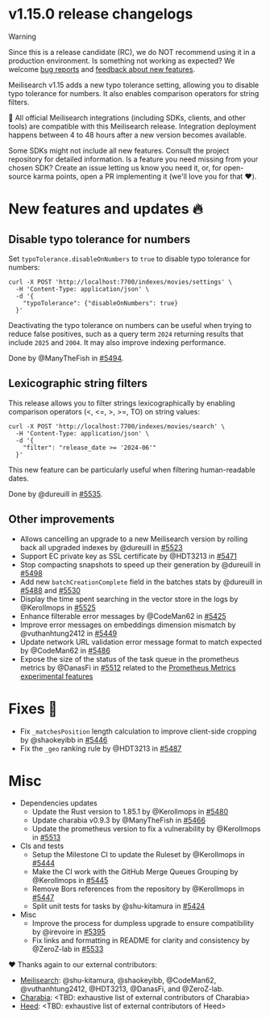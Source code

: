 # v1.15.0 release changelogs

<!-- The following line should ONLY be put PRE-release changelogs -->
> [!WARNING]
> Since this is a release candidate (RC), we do NOT recommend using it in a production environment. Is something not working as expected? We welcome [bug reports](https://github.com/meilisearch/meilisearch/issues/new/choose) and [feedback about new features](https://github.com/meilisearch/product/discussions).

Meilisearch v1.15 adds a new typo tolerance setting, allowing you to disable typo tolerance for numbers. It also enables comparison operators for string filters.

<!-- The following lines should NOT be put in the PRE-release changelogs -->
🧰 All official Meilisearch integrations (including SDKs, clients, and other tools) are compatible with this Meilisearch release. Integration deployment happens between 4 to 48 hours after a new version becomes available.

<!-- The following lines should NOT be put in the PRE-release changelogs -->
Some SDKs might not include all new features. Consult the project repository for detailed information. Is a feature you need missing from your chosen SDK? Create an issue letting us know you need it, or, for open-source karma points, open a PR implementing it (we'll love you for that ❤️).

# New features and updates 🔥

## Disable typo tolerance for numbers

Set `typoTolerance.disableOnNumbers` to `true` to disable typo tolerance for numbers:

```
curl -X POST 'http://localhost:7700/indexes/movies/settings' \
  -H 'Content-Type: application/json' \
  -d '{
    "typoTolerance": {"disableOnNumbers": true}
  }'
```

Deactivating the typo tolerance on numbers can be useful when trying to reduce false positives, such as a query term `2024` returning results that include `2025` and `2004`. It may also improve indexing performance.

Done by @ManyTheFish in [#5494](https://github.com/meilisearch/meilisearch/pull/5494).

## Lexicographic string filters

This release allows you to filter strings lexicographically by enabling comparison operators (<, <=, >, >=, TO) on string values:
```
curl -X POST 'http://localhost:7700/indexes/movies/search' \
  -H 'Content-Type: application/json' \
  -d '{
    "filter": "release_date >= '2024-06'"
  }'
```

This new feature can be particularly useful when filtering human-readable dates.

Done by @dureuill in [#5535](https://github.com/meilisearch/meilisearch/pull/5535).

## Other improvements

* Allows cancelling an upgrade to a new Meilisearch version by rolling back all upgraded indexes by @dureuill in [#5523](https://github.com/meilisearch/meilisearch/pull/5523)
* Support EC private key as SSL certificate by @HDT3213 in [#5471](https://github.com/meilisearch/meilisearch/pull/5471)
* Stop compacting snapshots to speed up their generation by @dureuill in [#5498](https://github.com/meilisearch/meilisearch/pull/5498)
* Add new `batchCreationComplete` field in the batches stats by @dureuill in [#5488](https://github.com/meilisearch/meilisearch/pull/5488) and [#5530](https://github.com/meilisearch/meilisearch/pull/5530)
* Display the time spent searching in the vector store in the logs by @Kerollmops in [#5525](https://github.com/meilisearch/meilisearch/pull/5525)
* Enhance filterable error messages by @CodeMan62 in [#5425](https://github.com/meilisearch/meilisearch/pull/5425)
* Improve error messages on embeddings dimension mismatch by @vuthanhtung2412 in [#5449](https://github.com/meilisearch/meilisearch/pull/5449)
* Update network URL validation error message format to match expected by @CodeMan62 in [#5486](https://github.com/meilisearch/meilisearch/pull/5486)
* Expose the size of the status of the task queue in the prometheus metrics by @DanasFi in [#5512](https://github.com/meilisearch/meilisearch/pull/5512) related to the [Prometheus Metrics experimental features](https://github.com/orgs/meilisearch/discussions/625)

# Fixes 🐞

* Fix `_matchesPosition` length calculation to improve client-side cropping by @shaokeyibb in [#5446](https://github.com/meilisearch/meilisearch/pull/5446)
* Fix the `_geo` ranking rule by @HDT3213 in [#5487](https://github.com/meilisearch/meilisearch/pull/5487)

# Misc

* Dependencies updates
  * Update the Rust version to 1.85.1 by @Kerollmops in [#5480](https://github.com/meilisearch/meilisearch/pull/5480)
  * Update charabia v0.9.3 by @ManyTheFish in [#5466](https://github.com/meilisearch/meilisearch/pull/5466)
  * Update the prometheus version to fix a vulnerability by @Kerollmops in [#5513](https://github.com/meilisearch/meilisearch/pull/5513)
* CIs and tests
  * Setup the Milestone CI to update the Ruleset by @Kerollmops in [#5444](https://github.com/meilisearch/meilisearch/pull/5444)
  * Make the CI work with the GitHub Merge Queues Grouping by @Kerollmops in [#5445](https://github.com/meilisearch/meilisearch/pull/5445)
  * Remove Bors references from the repository by @Kerollmops in [#5447](https://github.com/meilisearch/meilisearch/pull/5447)
  * Split unit tests for tasks by @shu-kitamura in [#5424](https://github.com/meilisearch/meilisearch/pull/5424)
* Misc
  * Improve the process for dumpless upgrade to ensure compatibility by @irevoire in [#5395](https://github.com/meilisearch/meilisearch/pull/5395)
  * Fix links and formatting in README for clarity and consistency by @ZeroZ-lab in [#5533](https://github.com/meilisearch/meilisearch/pull/5533)

❤️ Thanks again to our external contributors:
- [Meilisearch](https://github.com/meilisearch/meilisearch): @shu-kitamura, @shaokeyibb, @CodeMan62, @vuthanhtung2412, @HDT3213, @DanasFi, and @ZeroZ-lab.
- [Charabia](https://github.com/meilisearch/charabia): <TBD: exhaustive list of external contributors of Charabia>
- [Heed](https://github.com/meilisearch/heed): <TBD: exhaustive list of external contributors of Heed>
